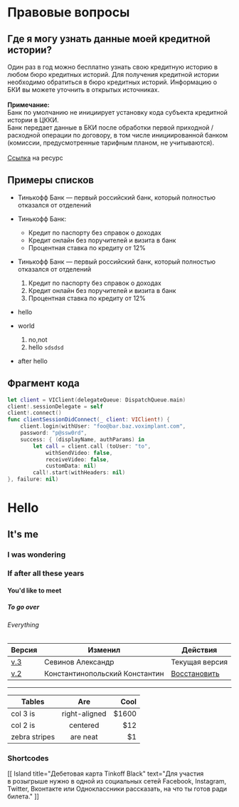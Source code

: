# Правовые вопросы

## Где я могу узнать данные моей кредитной истории?

Один раз в год можно бесплатно узнать свою кредитную историю в любом бюро кредитных историй.
Для получения кредитной истории необходимо обратиться в бюро кредитных историй.
Информацию о БКИ вы можете уточнить в открытых источниках.
&nbsp;  
&nbsp;  
**Примечание:**  
Банк по умолчанию не инициирует установку кода субъекта кредитной истории в ЦККИ.  
Банк передает данные в БКИ после обработки первой приходной / расходной операции по договору,
в том числе инициированной банком (комиссии, предусмотренные тарифным планом, не учитываются).  
&nbsp;  
[Ссылка](https://tinkoff.ru) на ресурс

## Примеры списков
* Тинькофф Банк — первый российский банк, который полностью отказался от отделений
* Тинькофф Банк:
    - Кредит по паспорту без справок о доходах
    - Кредит онлайн без поручителей и визита в банк
    - Процентная ставка по кредиту от 12%
* Тинькофф Банк — первый российский банк, который полностью отказался от отделений
    1. Кредит по паспорту без справок о доходах
    2. Кредит онлайн без поручителей и визита в банк
    3. Процентная ставка по кредиту от 12%
    
* hello
* world
    1. no,not
    2. hello `sdsdsd`
* after hello

## Фрагмент кода

```swift
let client = VIClient(delegateQueue: DispatchQueue.main)
client!.sessionDelegate = self
client!.connect()
func clientSessionDidConnect(_ client: VIClient!) {
	client.login(withUser: "foo@bar.baz.voximplant.com",
	password: "p@ssw0rd",
	success: { (displayName, authParams) in
		let call = client.call (toUser: "to",
			withSendVideo: false,
			receiveVideo: false,
			customData: nil)
		call!.start(withHeaders: nil)
}, failure: nil)
```

# Hello
## It's me
### I was wondering
### If after all these years 
#### You'd like to meet
##### To go over
###### Everything  
 
Версия                     |     Изменил                     |   Действия
-------------------------- | -------------------             | -----------                        |
[v.3](https://github.com)  | Севинов Александр               | Текущая версия                     |
[v.2](https://github.com)  | Константинопольский Константин  | [Восстановить](https://tinkoff.ru) |

----------------------  

| Tables        | Are           | Cool  |
| ------------- |:-------------:| -----:|
| col 3 is      | right-aligned | $1600 |
| col 2 is      | centered      |   $12 |
| zebra stripes | are neat      |    $1 |

### Shortcodes

[[ Island title="Дебетовая карта Tinkoff Black" text="Для участия в розыгрыше нужно в одной из социальных сетей Facebook, Instagram, Twitter, Вконтакте или Одноклассники рассказать, на что ты готов ради билета." ]]
